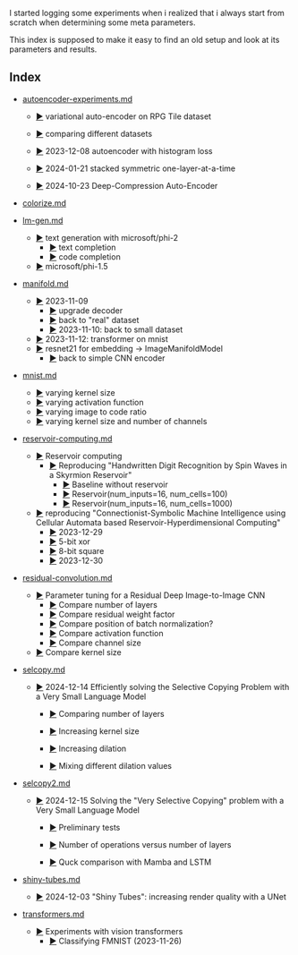 I started logging some experiments when i realized
that i always start from scratch when determining some 
meta parameters. 

This index is supposed to make it easy to find an old setup
and look at its parameters and results.


## Index


- [autoencoder-experiments.md](autoencoder-experiments.md)
  - [:arrow_forward:](autoencoder-experiments.md#variational-auto-encoder-on-rpg-tile-dataset) variational auto-encoder on RPG Tile dataset
  - [:arrow_forward:](autoencoder-experiments.md#comparing-different-datasets) comparing different datasets

  - [:arrow_forward:](autoencoder-experiments.md#2023-12-08-autoencoder-with-histogram-loss) 2023-12-08 autoencoder with histogram loss
  - [:arrow_forward:](autoencoder-experiments.md#2024-01-21-stacked-symmetric-one-layer-at-a-time) 2024-01-21 stacked symmetric one-layer-at-a-time
  - [:arrow_forward:](autoencoder-experiments.md#2024-10-23-deep-compression-auto-encoder) 2024-10-23 Deep-Compression Auto-Encoder







- [colorize.md](colorize.md)


- [lm-gen.md](lm-gen.md)
  - [:arrow_forward:](lm-gen.md#text-generation-with-microsoftphi-2) text generation with microsoft/phi-2
    - [:arrow_forward:](lm-gen.md#text-completion) text completion
    - [:arrow_forward:](lm-gen.md#code-completion) code completion
  - [:arrow_forward:](lm-gen.md#microsoftphi-15) microsoft/phi-1.5


- [manifold.md](manifold.md)
    - [:arrow_forward:](manifold.md#2023-11-09) 2023-11-09
      - [:arrow_forward:](manifold.md#upgrade-decoder) upgrade decoder
      - [:arrow_forward:](manifold.md#back-to-real-dataset) back to "real" dataset
      - [:arrow_forward:](manifold.md#2023-11-10-back-to-small-dataset) 2023-11-10: back to small dataset
  - [:arrow_forward:](manifold.md#2023-11-12-transformer-on-mnist) 2023-11-12: transformer on mnist
  - [:arrow_forward:](manifold.md#resnet21-for-embedding---imagemanifoldmodel) resnet21 for embedding -> ImageManifoldModel
    - [:arrow_forward:](manifold.md#back-to-simple-cnn-encoder) back to simple CNN encoder


- [mnist.md](mnist.md)
  - [:arrow_forward:](mnist.md#varying-kernel-size) varying kernel size
  - [:arrow_forward:](mnist.md#varying-activation-function) varying activation function
  - [:arrow_forward:](mnist.md#varying-image-to-code-ratio) varying image to code ratio
  - [:arrow_forward:](mnist.md#varying-kernel-size-and-number-of-channels) varying kernel size and number of channels


- [reservoir-computing.md](reservoir-computing.md)
  - [:arrow_forward:](reservoir-computing.md#reservoir-computing) Reservoir computing
    - [:arrow_forward:](reservoir-computing.md#reproducing-handwritten-digit-recognition-by-spin-waves-in-a-skyrmion-reservoir) Reproducing "Handwritten Digit Recognition by Spin Waves in a Skyrmion Reservoir"
      - [:arrow_forward:](reservoir-computing.md#baseline-without-reservoir) Baseline without reservoir
      - [:arrow_forward:](reservoir-computing.md#reservoirnum_inputs16-num_cells100) Reservoir(num_inputs=16, num_cells=100)
      - [:arrow_forward:](reservoir-computing.md#reservoirnum_inputs16-num_cells1000) Reservoir(num_inputs=16, num_cells=1000)
  - [:arrow_forward:](reservoir-computing.md#reproducing-connectionist-symbolic-machine-intelligence-using-cellular-automata-based-reservoir-hyperdimensional-computing) reproducing "Connectionist-Symbolic Machine Intelligence using Cellular Automata based Reservoir-Hyperdimensional Computing"
      - [:arrow_forward:](reservoir-computing.md#2023-12-29) 2023-12-29
      - [:arrow_forward:](reservoir-computing.md#5-bit-xor) 5-bit xor
      - [:arrow_forward:](reservoir-computing.md#8-bit-square) 8-bit square
      - [:arrow_forward:](reservoir-computing.md#2023-12-30) 2023-12-30


- [residual-convolution.md](residual-convolution.md)
  - [:arrow_forward:](residual-convolution.md#parameter-tuning-for-a-residual-deep-image-to-image-cnn) Parameter tuning for a Residual Deep Image-to-Image CNN
    - [:arrow_forward:](residual-convolution.md#compare-number-of-layers) Compare number of layers
    - [:arrow_forward:](residual-convolution.md#compare-residual-weight-factor) Compare residual weight factor
    - [:arrow_forward:](residual-convolution.md#compare-position-of-batch-normalization) Compare position of batch normalization?
    - [:arrow_forward:](residual-convolution.md#compare-activation-function) Compare activation function
    - [:arrow_forward:](residual-convolution.md#compare-channel-size) Compare channel size
  - [:arrow_forward:](residual-convolution.md#compare-kernel-size) Compare kernel size


- [selcopy.md](selcopy.md)
  - [:arrow_forward:](selcopy.md#2024-12-14-efficiently-solving-the-selective-copying-problem-with-a-very-small-language-model) 2024-12-14 Efficiently solving the Selective Copying Problem with a Very Small Language Model
      - [:arrow_forward:](selcopy.md#comparing-number-of-layers) Comparing number of layers


      - [:arrow_forward:](selcopy.md#increasing-kernel-size) Increasing kernel size
      - [:arrow_forward:](selcopy.md#increasing-dilation) Increasing dilation
      - [:arrow_forward:](selcopy.md#mixing-different-dilation-values) Mixing different dilation values


- [selcopy2.md](selcopy2.md)
  - [:arrow_forward:](selcopy2.md#2024-12-15-solving-the-very-selective-copying-problem-with-a-very-small-language-model) 2024-12-15 Solving the "Very Selective Copying" problem with a Very Small Language Model
      - [:arrow_forward:](selcopy2.md#preliminary-tests) Preliminary tests


      - [:arrow_forward:](selcopy2.md#number-of-operations-versus-number-of-layers) Number of operations versus number of layers



      - [:arrow_forward:](selcopy2.md#quck-comparison-with-mamba-and-lstm) Quck comparison with Mamba and LSTM


- [shiny-tubes.md](shiny-tubes.md)
  - [:arrow_forward:](shiny-tubes.md#2024-12-03-shiny-tubes-increasing-render-quality-with-a-unet) 2024-12-03 "Shiny Tubes": increasing render quality with a UNet


- [transformers.md](transformers.md)
  - [:arrow_forward:](transformers.md#experiments-with-vision-transformers) Experiments with vision transformers
    - [:arrow_forward:](transformers.md#classifying-fmnist-2023-11-26) Classifying FMNIST (2023-11-26)
